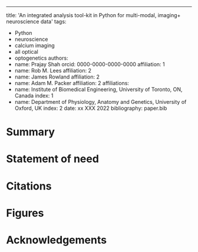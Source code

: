 ---
title: 'An integrated analysis tool-kit in Python for multi-modal, imaging+ neuroscience data'
tags:
  - Python
  - neuroscience
  - calcium imaging
  - all optical
  - optogenetics
authors:
  - name: Prajay Shah
    orcid: 0000-0000-0000-0000
    affiliation: 1
  - name: Rob M. Lees
    affiliation: 2
  - name: James Rowland
    affiliation: 2
  - name: Adam M. Packer
    affiliation: 2
affiliations:
  - name: Institute of Biomedical Engineering, University of Toronto, ON, Canada
    index: 1
  - name: Department of Physiology, Anatomy and Genetics, University of Oxford, UK
    index: 2
date: xx XXX 2022
bibliography: paper.bib

# Summary

# Statement of need

# Citations

# Figures

# Acknowledgements
